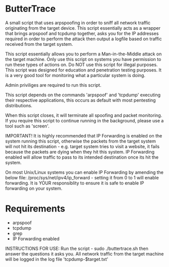 # ButterTrace 
A small script that uses arpspoofing in order to sniff all network traffic originating from the target device. This script essentially acts as a wrapper that brings arpspoof and tcpdump together, asks you for the IP addresses required in order to perform the attack then output a logfile based on traffic received from the target system.

This script essentially allows you to perform a Man-in-the-Middle attack on the target machine. Only use this script on systems you have permission to run these types of actions on. Do NOT use this script for illegal purposes. This script was designed for education and penetration testing purposes. It is a very good tool for monitoring what a particular system is doing.

Admin priviliges are required to run this script.

This script depends on the commands 'arpspoof' and 'tcpdump' executing their respective applications, this occurs as default with most pentesting distributions.

When this script closes, it will terminate all spoofing and packet monitoring. If you require this script to continue running in the background, please use a tool such as 'screen'.

IMPORTANT! It is highly recommended that IP Forwarding is enabled on the system running this script, otherwise the packets from the target system will not hit its destination - e.g. target system tries to visit a website, it fails because the packets are dying when they hit this system. IP Forwarding enabled will allow traffic to pass to its intended destination once its hit the system.

On most Unix/Linux systems you can enable IP Forwarding by amending the below file: 
/proc/sys/net/ipv4/ip_forward - setting it from 0 to 1 will enable forwarding. It is YOUR responsiblity to ensure it is safe to enable IP forwarding on your system.

Requirements
=============
 - arpspoof
 - tcpdump
 - grep
 - IP Forwarding enabled

INSTRUCTIONS FOR USE: Run the script - sudo ./buttertrace.sh then answer the questions it asks you. All network traffic from the target machine will be logged in the log file 'tcpdump-$target.txt' 
